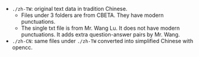 - `./zh-TW`: original text data in tradition Chinese. 
    - Files under 3 folders are from CBETA. They have modern punctuations.
    - The single txt file is from Mr. Wang Lu. It does not have modern punctuations. It adds extra question-answer pairs by Mr. Wang.
- `./zh-CN`: same files under `./zh-TW` converted into simplified Chinese with opencc.
